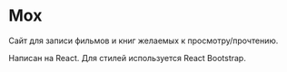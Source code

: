 # Mox
Сайт для записи фильмов и книг желаемых к просмотру/прочтению.

Написан на React. Для стилей используется React Bootstrap.
